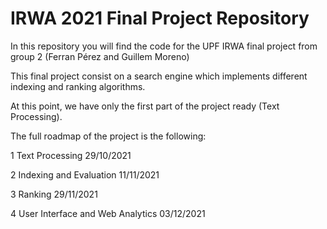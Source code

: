 # IRWA 2021 Final Project Repository

In this repository you will find the code for the UPF IRWA final project from group 2 (Ferran Pérez and Guillem Moreno)

This final project consist on a search engine which implements different indexing and ranking algorithms.

At this point, we have only the first part of the project ready (Text Processing).

The full roadmap of the project is the following:


1 Text Processing 29/10/2021

2 Indexing and Evaluation 11/11/2021

3 Ranking 29/11/2021

4 User Interface and Web Analytics 03/12/2021
